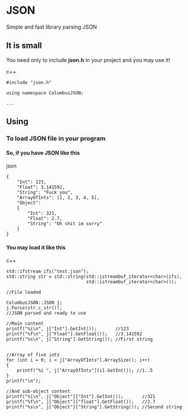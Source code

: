 # JSON
Simple and fast library parsing JSON

## It is small
You need only to include **json.h** in your project and you may use it!

c++
```
#include "json.h"

using namespace ColumbusJSON;

...
```

## Using

### To load JSON file in your program

#### So, if you have JSON like this
json
```
{
	"Int": 123,
	"Float": 3.141592,
	"String": "Fuck you",
	"ArrayOfInts": [1, 2, 3, 4, 5],
	"Object":
	{
		"Int": 321,
		"Float": 2.7,
		"String": "Oh shit im sorry"
	}
}
```

#### You may load it like this

c++
```
std::ifstream ifs("test.json");
std::string str = std::string(std::istreambuf_iterator<char>(ifs),
                              std::istreambuf_iterator<char>());

//File loaded

ColumbusJSON::JSON j;
j.Parse(str.c_str());
//JSON parsed and ready to use

//Main content
printf("%i\n", j["Int"].GetInt());       //123
printf("%f\n", j["Float"].GetFloat());   //3.141592
printf("%s\n", j["String"].GetString()); //First string


//Array of five ints
for (int i = 0; i < j["ArrayOfInts"].ArraySize(); i++)
{
	printf("%i ", j["ArrayOfInts"][i].GetInt()); //1..5
}
printf("\n");

//And sub-object content
printf("%i\n", j["Object"]["Int"].GetInt());       //321
printf("%f\n", j["Object"]["float"].GetFloat());   //2.7
printf("%s\n", j["Object"]["String"].GetString()); //Second string
```

